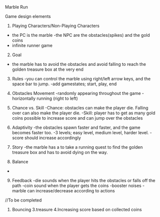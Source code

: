 Marble Run

Game design elements
1. Playing Characters/Non-Playing Characters
- the PC is the marble
-the NPC are the obstacles(spikes) and the gold coins
- infinite runner game

2. Goal
- the marble has to avoid the obstacles and avoid falling to reach the golden treasure box at the very end

3. Rules
-you can control the marble using right/left arrow keys, and the space bar to jump. 
-add gamestates; start, play, end

4. Obstacles Movement
-randomly appearing throughout the game 
-horizontally running (right to left)

5. Chance vs. Skill
-Chance: obstacles can make the player die. Falling over can also make the player die. 
-Skill: player has to get as many gold coins possible to increase score and can jump over the obstacles 

6. Adaptivity 
-the obstacles spawn faster and faster, and the game becomes faster too.
-3 levels; easy level, medium level, harder level.
-score should increase accordingly 

7. Story 
-the marble has a to take a running quest to find the golden treasure box and has to avoid dying on the way. 


8. Balance
-

9. Feedback
-die sounds when the player hits the obstacles or falls off the path
-coin sound when the player gets the coins
-booster noises
-marble can increase/decrease according to actions



//To be completed

1. Bouncing
3.treasure
4.Increasing score based on collected coins
   
